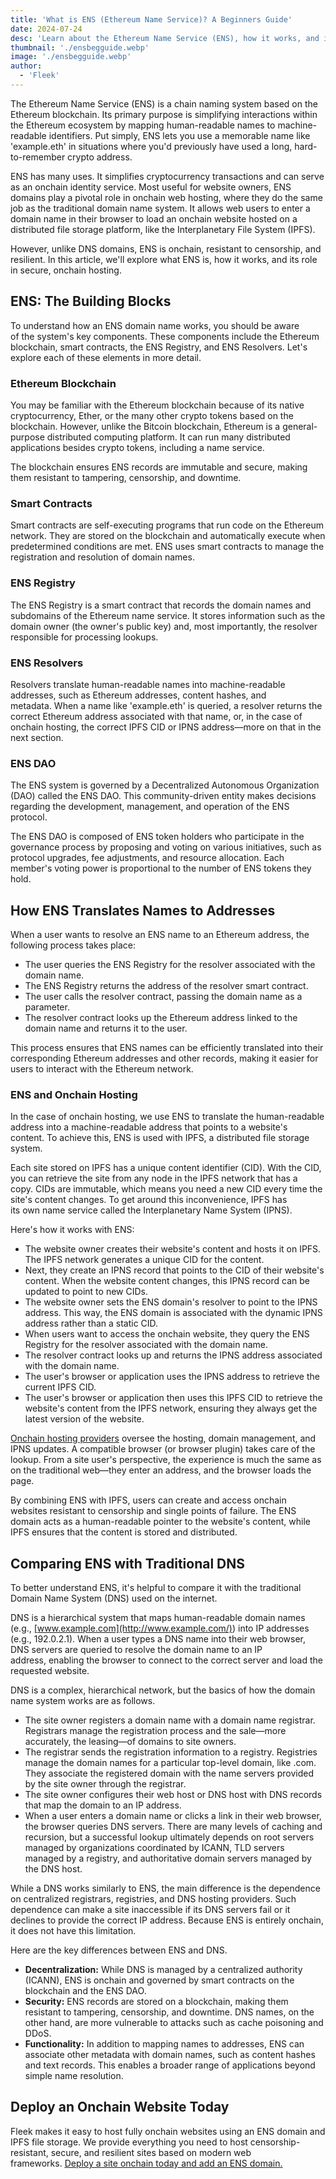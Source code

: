 ```yaml
---
title: 'What is ENS (Ethereum Name Service)? A Beginners Guide'
date: 2024-07-24
desc: 'Learn about the Ethereum Name Service (ENS), how it works, and its benefits for onchain hosting and simplifying interactions in the Ethereum ecosystem.'
thumbnail: './ensbegguide.webp'
image: './ensbegguide.webp'
author:
  - 'Fleek'
---
```


The Ethereum Name Service (ENS) is a chain naming system based on the Ethereum blockchain. Its primary purpose is simplifying interactions within the Ethereum ecosystem by mapping human-readable names to machine-readable identifiers. Put simply, ENS lets you use a memorable name like 'example.eth' in situations where you'd previously have used a long, hard-to-remember crypto address.

ENS has many uses. It simplifies cryptocurrency transactions and can serve as an onchain identity service. Most useful for website owners, ENS domains play a pivotal role in onchain web hosting, where they do the same job as the traditional domain name system. It allows web users to enter a domain name in their browser to load an onchain website hosted on a distributed file storage platform, like the Interplanetary File System (IPFS).

However, unlike DNS domains, ENS is onchain, resistant to censorship, and resilient. In this article, we'll explore what ENS is, how it works, and its role in secure, onchain hosting.

## ENS: The Building Blocks

To understand how an ENS domain name works, you should be aware of the system's key components. These components include the Ethereum blockchain, smart contracts, the ENS Registry, and ENS Resolvers. Let's explore each of these elements in more detail.

### Ethereum Blockchain

You may be familiar with the Ethereum blockchain because of its native cryptocurrency, Ether, or the many other crypto tokens based on the blockchain. However, unlike the Bitcoin blockchain, Ethereum is a general-purpose distributed computing platform. It can run many distributed applications besides crypto tokens, including a name service.

The blockchain ensures ENS records are immutable and secure, making them resistant to tampering, censorship, and downtime.

### Smart Contracts

Smart contracts are self-executing programs that run code on the Ethereum network. They are stored on the blockchain and automatically execute when predetermined conditions are met. ENS uses smart contracts to manage the registration and resolution of domain names.

### ENS Registry

The ENS Registry is a smart contract that records the domain names and subdomains of the Ethereum name service. It stores information such as the domain owner (the owner's public key) and, most importantly, the resolver responsible for processing lookups.

### ENS Resolvers

Resolvers translate human-readable names into machine-readable addresses, such as Ethereum addresses, content hashes, and metadata. When a name like 'example.eth' is queried, a resolver returns the correct Ethereum address associated with that name, or, in the case of onchain hosting, the correct IPFS CID or IPNS address—more on that in the next section.

### ENS DAO

The ENS system is governed by a Decentralized Autonomous Organization (DAO) called the ENS DAO. This community-driven entity makes decisions regarding the development, management, and operation of the ENS protocol.

The ENS DAO is composed of ENS token holders who participate in the governance process by proposing and voting on various initiatives, such as protocol upgrades, fee adjustments, and resource allocation. Each member's voting power is proportional to the number of ENS tokens they hold.

## How ENS Translates Names to Addresses

When a user wants to resolve an ENS name to an Ethereum address, the following process takes place:

- The user queries the ENS Registry for the resolver associated with the domain name.
- The ENS Registry returns the address of the resolver smart contract.
- The user calls the resolver contract, passing the domain name as a parameter.
- The resolver contract looks up the Ethereum address linked to the domain name and returns it to the user.

This process ensures that ENS names can be efficiently translated into their corresponding Ethereum addresses and other records, making it easier for users to interact with the Ethereum network.

### ENS and Onchain Hosting

In the case of onchain hosting, we use ENS to translate the human-readable address into a machine-readable address that points to a website's content. To achieve this, ENS is used with IPFS, a distributed file storage system.

Each site stored on IPFS has a unique content identifier (CID). With the CID, you can retrieve the site from any node in the IPFS network that has a copy. CIDs are immutable, which means you need a new CID every time the site's content changes. To get around this inconvenience, IPFS has its own name service called the Interplanetary Name System (IPNS).

Here's how it works with ENS:

- The website owner creates their website's content and hosts it on IPFS. The IPFS network generates a unique CID for the content.
- Next, they create an IPNS record that points to the CID of their website's content. When the website content changes, this IPNS record can be updated to point to new CIDs.
- The website owner sets the ENS domain's resolver to point to the IPNS address. This way, the ENS domain is associated with the dynamic IPNS address rather than a static CID.
- When users want to access the onchain website, they query the ENS Registry for the resolver associated with the domain name.
- The resolver contract looks up and returns the IPNS address associated with the domain name.
- The user's browser or application uses the IPNS address to retrieve the current IPFS CID.
- The user's browser or application then uses this IPFS CID to retrieve the website's content from the IPFS network, ensuring they always get the latest version of the website.

[Onchain hosting providers](https://fleek.xyz/docs/platform/domains/) oversee the hosting, domain management, and IPNS updates. A compatible browser (or browser plugin) takes care of the lookup. From a site user's perspective, the experience is much the same as on the traditional web—they enter an address, and the browser loads the page.

By combining ENS with IPFS, users can create and access onchain websites resistant to censorship and single points of failure. The ENS domain acts as a human-readable pointer to the website's content, while IPFS ensures that the content is stored and distributed.

## Comparing ENS with Traditional DNS

To better understand ENS, it's helpful to compare it with the traditional Domain Name System (DNS) used on the internet.

DNS is a hierarchical system that maps human-readable domain names (e.g., <u>[www.example.com](http://www.example.com/)</u>) into IP addresses (e.g., 192.0.2.1). When a user types a DNS name into their web browser, DNS servers are queried to resolve the domain name to an IP address, enabling the browser to connect to the correct server and load the requested website.

DNS is a complex, hierarchical network, but the basics of how the domain name system works are as follows.

- The site owner registers a domain name with a domain name registrar. Registrars manage the registration process and the sale—more accurately, the leasing—of domains to site owners.
- The registrar sends the registration information to a registry. Registries manage the domain names for a particular top-level domain, like .com. They associate the registered domain with the name servers provided by the site owner through the registrar.
- The site owner configures their web host or DNS host with DNS records that map the domain to an IP address.
- When a user enters a domain name or clicks a link in their web browser, the browser queries DNS servers. There are many levels of caching and recursion, but a successful lookup ultimately depends on root servers managed by organizations coordinated by ICANN, TLD servers managed by a registry, and authoritative domain servers managed by the DNS host.

While a DNS works similarly to ENS, the main difference is the dependence on centralized registrars, registries, and DNS hosting providers. Such dependence can make a site inaccessible if its DNS servers fail or it declines to provide the correct IP address. Because ENS is entirely onchain, it does not have this limitation.

Here are the key differences between ENS and DNS.

- **Decentralization:** While DNS is managed by a centralized authority (ICANN), ENS is onchain and governed by smart contracts on the blockchain and the ENS DAO.
- **Security:** ENS records are stored on a blockchain, making them resistant to tampering, censorship, and downtime. DNS names, on the other hand, are more vulnerable to attacks such as cache poisoning and DDoS.
- **Functionality:** In addition to mapping names to addresses, ENS can associate other metadata with domain names, such as content hashes and text records. This enables a broader range of applications beyond simple name resolution.

## Deploy an Onchain Website Today

Fleek makes it easy to host fully onchain websites using an ENS domain and IPFS file storage. We provide everything you need to host censorship-resistant, secure, and resilient sites based on modern web frameworks. <u>[Deploy a site onchain today](https://fleek.xyz) and [add an ENS domain](https://fleek.xyz/docs/platform/domains/).

